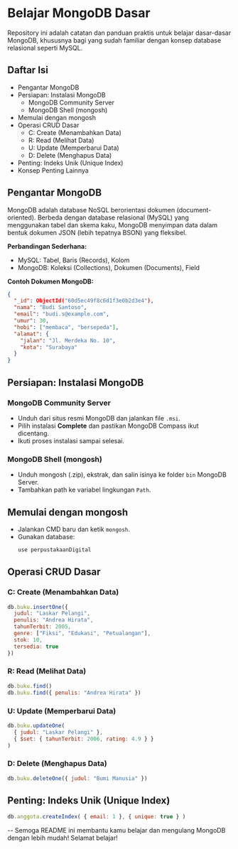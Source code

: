 
# Belajar MongoDB Dasar

Repository ini adalah catatan dan panduan praktis untuk belajar dasar-dasar MongoDB, khususnya bagi yang sudah familiar dengan konsep database relasional seperti MySQL.

## Daftar Isi
- Pengantar MongoDB
- Persiapan: Instalasi MongoDB
  - MongoDB Community Server
  - MongoDB Shell (mongosh)
- Memulai dengan mongosh
- Operasi CRUD Dasar
  - C: Create (Menambahkan Data)
  - R: Read (Melihat Data)
  - U: Update (Memperbarui Data)
  - D: Delete (Menghapus Data)
- Penting: Indeks Unik (Unique Index)
- Konsep Penting Lainnya

## Pengantar MongoDB
MongoDB adalah database NoSQL berorientasi dokumen (document-oriented). Berbeda dengan database relasional (MySQL) yang menggunakan tabel dan skema kaku, MongoDB menyimpan data dalam bentuk dokumen JSON (lebih tepatnya BSON) yang fleksibel.

**Perbandingan Sederhana:**  
- MySQL: Tabel, Baris (Records), Kolom  
- MongoDB: Koleksi (Collections), Dokumen (Documents), Field

**Contoh Dokumen MongoDB:**

```json
{
  "_id": ObjectId("60d5ec49f8c6d1f3e0b2d3e4"),
  "nama": "Budi Santoso",
  "email": "budi.s@example.com",
  "umur": 30,
  "hobi": ["membaca", "bersepeda"],
  "alamat": {
    "jalan": "Jl. Merdeka No. 10",
    "kota": "Surabaya"
  }
}
```

## Persiapan: Instalasi MongoDB
### MongoDB Community Server
- Unduh dari situs resmi MongoDB dan jalankan file `.msi`.
- Pilih instalasi **Complete** dan pastikan MongoDB Compass ikut dicentang.
- Ikuti proses instalasi sampai selesai.

### MongoDB Shell (mongosh)
- Unduh mongosh (.zip), ekstrak, dan salin isinya ke folder `bin` MongoDB Server.
- Tambahkan path ke variabel lingkungan `Path`.

## Memulai dengan mongosh
- Jalankan CMD baru dan ketik `mongosh`.
- Gunakan database:  
  ```js
  use perpustakaanDigital
  ```

## Operasi CRUD Dasar

### C: Create (Menambahkan Data)
```js
db.buku.insertOne({
  judul: "Laskar Pelangi",
  penulis: "Andrea Hirata",
  tahunTerbit: 2005,
  genre: ["Fiksi", "Edukasi", "Petualangan"],
  stok: 10,
  tersedia: true
})
```

### R: Read (Melihat Data)
```js
db.buku.find()
db.buku.find({ penulis: "Andrea Hirata" })
```

### U: Update (Memperbarui Data)
```js
db.buku.updateOne(
  { judul: "Laskar Pelangi" },
  { $set: { tahunTerbit: 2006, rating: 4.9 } }
)
```

### D: Delete (Menghapus Data)
```js
db.buku.deleteOne({ judul: "Bumi Manusia" })
```

## Penting: Indeks Unik (Unique Index)
```js
db.anggota.createIndex( { email: 1 }, { unique: true } )
```
--
Semoga README ini membantu kamu belajar dan mengulang MongoDB dengan lebih mudah! Selamat belajar!
